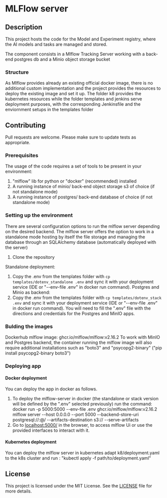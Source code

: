 # MLFlow server

## Description
This project hosts the code for the Model and Experiment registry, where the AI models and tasks are managed and stored.

The component consists in a Mlflow Tracking Server working with a back-end postgres db and a Minio object storage bucket

### Structure
As Mlflow provides already an existing official docker image, there is no additional custom implementation and the project provides the resources to deploy the existing image and set it up.
The folder k8 provides the kubernetes resources while the folder templates and jenkins serve deployment purposes, with the corresponding Jenkinsfile and the enviornment setups in the templates folder

## Contributing
Pull requests are welcome. Please make sure to update tests as appropriate.

### Prerequisites
The usage of the code requires a set of tools to be present in your environment:

1. "mlflow" lib for python or "docker" (recommended) installed
1. A running instance of minio/ back-end object storage s3 of choice (if not standalone mode)
1. A running instance of postgres/ back-end database of choice (if not standalone mode)

### Setting up the environment
There are several configuration options to run the mlflow server depending on the desired backend. The mlflow server offers the option to work in a standalone mode hosting by itself the file storage and managing the database through an SQLAlchemy database (automatically deployed with the server)
1. Clone the repository

Standalone deployment:
1. Copy the .env from the templates folder with `cp templates/dotenv_standalone .env` and sync it with your deployment service (IDE or "--env-file .env" in docker run command).
Postgres and Minio as backend:
2. Copy the .env from the templates folder with `cp templates/dotenv_stack .env` and sync it with your deployment service (IDE or "--env-file .env" in docker run command). You will need to fill the ".env" file with the directions and credentials for the Postgres and MinIO apps.



### Bulding the images
Dockerhub mlflow image: ghcr.io/mlflow/mlflow:v2.16.2
To work with MinIO and Postgres backend, the container running the mlflow image will also require additional installations such as "boto3" and "psycopg2-binary" ("pip install psycopg2-binary boto3")


### Deploying app

#### Docker deployment
You can deploy the app in docker as follows.

1. To deploy the mlflow-server in docker (the standalone or stack version will be defined by the ".env" selected previously) run the command:  docker run -p 5000:5000 --env-file .env ghcr.io/mlflow/mlflow:v2.16.2 mlflow server --host 0.0.0.0 --port 5000 --backend-store-uri postgresql://<postgres-user>:<postgres-password>@<postgres-container-name>/<mlflow-db-name> --artifacts-destination s3://<buccket-name> --serve-artifacts
1. Go to [localhost:5000/](localhost:8000/docs) in the browser, to access mlflow Ui or use the provided interfaces to interact with it.

#### Kubernetes deployment
You can deploy the mlflow server in kubernetes adapt k8/deployment.yaml to the k8s cluster and run : "kubectl apply -f path/to/deployment.yaml"


## License
This project is licensed under the MIT License. See the [LICENSE](LICENSE) file for more details.

